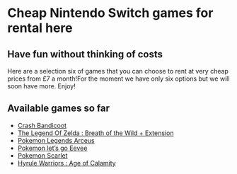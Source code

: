 # Cheap Nintendo Switch games for rental here

## Have fun without thinking of costs 
Here are a selection six of games that you can choose to rent at very cheap prices from £7 a month!For the moment we have only six options but we will soon have more.
Enjoy!
## Available games so far
 * [Crash Bandicoot](Crash_Bandicoot.md)
 * [The Legend Of Zelda : Breath of the Wild + Extension](Zelda.md)
 * [Pokemon Legends Arceus](PokemonArceus.md)
 * [Pokemon let’s go Eevee](PokemonEevee.md)
 * [Pokemon Scarlet](PokemonScarlet.md)
 * [Hyrule Warriors : Age of Calamity](HyruleWarriors.md)
